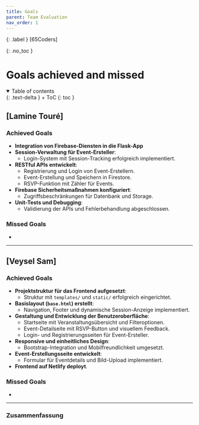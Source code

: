 ```yaml
---
title: Goals
parent: Team Evaluation
nav_order: 1
---
```


{: .label }
[65Coders]

{: .no_toc }
# Goals achieved and missed

<details open markdown="block">
{: .text-delta }
<summary>Table of contents</summary>
+ ToC
{: toc }
</details>

## [Lamine Touré]

### **Achieved Goals**
- **Integration von Firebase-Diensten in die Flask-App**   
- **Session-Verwaltung für Event-Ersteller**:
  - Login-System mit Session-Tracking erfolgreich implementiert. 
- **RESTful APIs entwickelt**:
  - Registrierung und Login von Event-Erstellern. 
  - Event-Erstellung und Speichern in Firestore. 
  - RSVP-Funktion mit Zähler für Events. 
- **Firebase Sicherheitsmaßnahmen konfiguriert**:
  - Zugriffsbeschränkungen für Datenbank und Storage.  
- **Unit-Tests und Debugging**:
  - Validierung der APIs und Fehlerbehandlung abgeschlossen.  


### **Missed Goals**
-

---

## [Veysel Sam]

### **Achieved Goals**
- **Projektstruktur für das Frontend aufgesetzt**:  
  - Struktur mit `templates/` und `static/` erfolgreich eingerichtet. 
- **Basislayout (`base.html`) erstellt**:
  - Navigation, Footer und dynamische Session-Anzeige implementiert. 
- **Gestaltung und Entwicklung der Benutzeroberfläche**:
  - Startseite mit Veranstaltungsübersicht und Filteroptionen. 
  - Event-Detailseite mit RSVP-Button und visuellem Feedback. 
  - Login- und Registrierungsseiten für Event-Ersteller.  
- **Responsive und einheitliches Design**:
  - Bootstrap-Integration und Mobilfreundlichkeit umgesetzt. 
- **Event-Erstellungsseite entwickelt**:
  - Formular für Eventdetails und Bild-Upload implementiert.   
- **Frontend auf Netlify deployt**. 

### **Missed Goals**
-

---

### **Zusammenfassung** 

